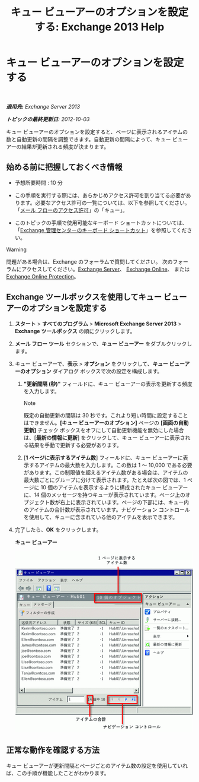 ﻿---
title: 'キュー ビューアーのオプションを設定する: Exchange 2013 Help'
TOCTitle: キュー ビューアーのオプションを設定する
ms:assetid: 03a9134c-0714-4c13-b286-92bccc7ec05e
ms:mtpsurl: https://technet.microsoft.com/ja-jp/library/Aa995934(v=EXCHG.150)
ms:contentKeyID: 49895217
ms.date: 04/24/2018
mtps_version: v=EXCHG.150
ms.translationtype: HT
---

# キュー ビューアーのオプションを設定する

 

_**適用先:** Exchange Server 2013_

_**トピックの最終更新日:** 2012-10-03_

キュー ビューアーのオプションを設定すると、ページに表示されるアイテムの数と自動更新の間隔を調整できます。自動更新の間隔によって、キュー ビューアーの結果が更新される頻度が決まります。

## 始める前に把握しておくべき情報

  - 予想所要時間 : 10 分

  - この手順を実行する際には、あらかじめアクセス許可を割り当てる必要があります。必要なアクセス許可の一覧については、以下を参照してください。「[メール フローのアクセス許可](mail-flow-permissions-exchange-2013-help.md)」の「キュー」。

  - このトピックの手順で使用可能なキーボード ショートカットについては、「[Exchange 管理センターのキーボード ショートカット](keyboard-shortcuts-in-the-exchange-admin-center-exchange-online-protection-help.md)」を参照してください。


> [!WARNING]
> 問題がある場合は、Exchange のフォーラムで質問してください。 次のフォーラムにアクセスしてください。<A href="https://go.microsoft.com/fwlink/p/?linkid=60612">Exchange Server</A>、 <A href="https://go.microsoft.com/fwlink/p/?linkid=267542">Exchange Online</A>、 または <A href="https://go.microsoft.com/fwlink/p/?linkid=285351">Exchange Online Protection</A>。



## Exchange ツールボックスを使用してキュー ビューアーのオプションを設定する

1.  <strong>スタート</strong> \> <strong>すべてのプログラム</strong> \> <strong>Microsoft Exchange Server 2013</strong> \> <strong>Exchange ツールボックス</strong> の順にクリックします。

2.  <strong>メール フロー ツール</strong> セクションで、<strong>キュー ビューアー</strong> をダブルクリックします。

3.  キュー ビューアーで、<strong>表示</strong> \> <strong>オプション</strong> をクリックして、<strong>キュー ビューアーのオプション</strong> ダイアログ ボックスで次の設定を構成します。
    
    1.  **"更新間隔 (秒)"** フィールドに、キュー ビューアーの表示を更新する頻度を入力します。
        

        > [!NOTE]
        > 既定の自動更新の間隔は 30 秒です。これより短い時間に設定することはできません。<STRONG>[キュー ビューアーのオプション]</STRONG> ページの <STRONG>[画面の自動更新]</STRONG> チェック ボックスをオフにして自動更新機能を無効にした場合は、[<STRONG>最新の情報に更新</STRONG>] をクリックして、キュー ビューアーに表示される結果を手動で更新する必要があります。

    
    2.  \[**1 ページに表示するアイテム数**\] フィールドに、キュー ビューアーに表示するアイテムの最大数を入力します。この数は 1 ～ 10,000 である必要があります。この制限値を超えるアイテム数がある場合は、アイテムの最大数ごとにグループに分けて表示されます。たとえば次の図では、1 ページに 10 個のアイテムを表示するように構成されたキュー ビューアーに、14 個のメッセージを持つキューが表示されています。ページ上のオブジェクト数が右上に表示されています。ページの下部には、キュー内のアイテムの合計数が表示されています。ナビゲーション コントロールを使用して、キューに含まれている他のアイテムを表示できます。

4.  完了したら、<strong>OK</strong> をクリックします。
    
    **キュー ビューアー**
    
    ![アイテム制限よりもアイテムが多いキュー ビューアー](images/Aa995934.e82196e6-002a-4e9e-823d-b244b0bd25e2(EXCHG.150).gif "アイテム制限よりもアイテムが多いキュー ビューアー")  

## 正常な動作を確認する方法

キュー ビューアーが更新間隔とページごとのアイテム数の設定を使用していれば、この手順が機能したことがわかります。

